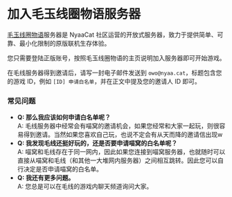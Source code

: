 # 加入毛玉线圈物语服务器

[毛玉线圈物语](https://www.craft.moe)服务器是 NyaaCat 社区运营的开放式服务器，致力于提供简单、可靠、最小化限制的原版联机生存体验。

您只需要登陆正版账号，按照毛玉线圈物语的主页说明加入服务器即可开始游戏。

在毛线服务器得到邀请后，请写一封电子邮件发送到 `owo@nyaa.cat`，标题包含您的游戏 ID，例如 `[ID] 申请白名单`，并在正文中提及您的邀请人 ID 即可。

### 常见问题

- **Q: 那么我应该如何申请白名单呢？**  
A: 毛线服务器中经常会有喵窝的邀请机会，如果您经常和大家一起玩，则很容易得到邀请。当然如果您喜欢自己玩，也说不定会有从天而降的邀请信出现w  
- **Q: 我发现毛线还挺好玩的，还是否要申请喵窝的白名单呢？**  
A: 喵窝和毛线存在于同一网内，因此如果您连接到喵窝服务器，也就随时可以直接从喵窝和毛线（和其他一大堆网内服务器）之间相互跳转。因此您可以自行决定是否申请喵窝的白名单。
- **Q: 我还有更多问题。**  
A: 您总是可以在毛线的游戏内聊天频道询问大家。
